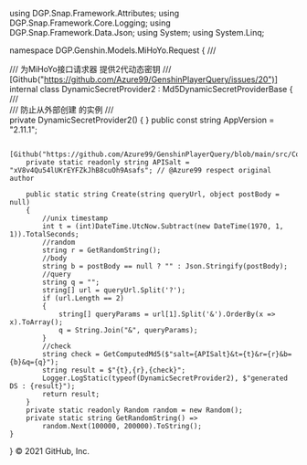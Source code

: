 using DGP.Snap.Framework.Attributes;
using DGP.Snap.Framework.Core.Logging;
using DGP.Snap.Framework.Data.Json;
using System;
using System.Linq;

namespace DGP.Genshin.Models.MiHoYo.Request
{
    /// <summary>
    /// 为MiHoYo接口请求器 <see cref="Requester"/> 提供2代动态密钥
    /// </summary>
    [Github("https://github.com/Azure99/GenshinPlayerQuery/issues/20")]
    internal class DynamicSecretProvider2 : Md5DynamicSecretProviderBase
    {
        /// <summary>
        /// 防止从外部创建 <see cref="DynamicSecretProvider2"/> 的实例
        /// </summary>
        private DynamicSecretProvider2() { }
        public const string AppVersion = "2.11.1";

        [Github("https://github.com/Azure99/GenshinPlayerQuery/blob/main/src/Core/GenshinAPI.cs")]
        private static readonly string APISalt = "xV8v4Qu54lUKrEYFZkJhB8cuOh9Asafs"; // @Azure99 respect original author

        public static string Create(string queryUrl, object postBody = null)
        {
            //unix timestamp
            int t = (int)DateTime.UtcNow.Subtract(new DateTime(1970, 1, 1)).TotalSeconds;
            //random
            string r = GetRandomString();
            //body
            string b = postBody == null ? "" : Json.Stringify(postBody);
            //query
            string q = "";
            string[] url = queryUrl.Split('?');
            if (url.Length == 2)
            {
                string[] queryParams = url[1].Split('&').OrderBy(x => x).ToArray();
                q = String.Join("&", queryParams);
            }
            //check
            string check = GetComputedMd5($"salt={APISalt}&t={t}&r={r}&b={b}&q={q}");
            string result = $"{t},{r},{check}";
            Logger.LogStatic(typeof(DynamicSecretProvider2), $"generated DS : {result}");
            return result;
        }
        private static readonly Random random = new Random();
        private static string GetRandomString() =>
            random.Next(100000, 200000).ToString();
    }
}
© 2021 GitHub, Inc.
